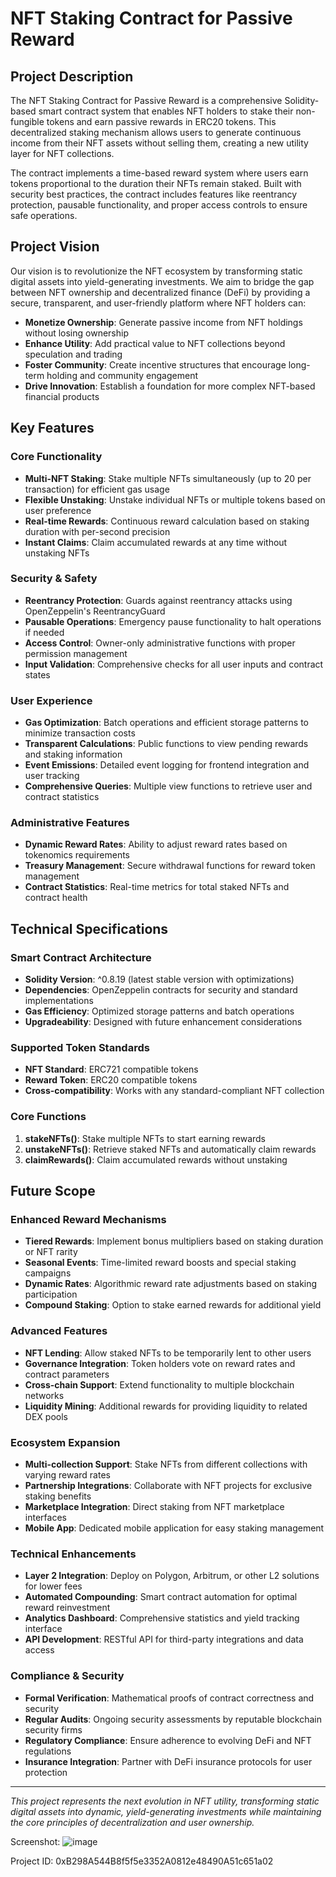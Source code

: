 # NFT Staking Contract for Passive Reward

## Project Description

The NFT Staking Contract for Passive Reward is a comprehensive Solidity-based smart contract system that enables NFT holders to stake their non-fungible tokens and earn passive rewards in ERC20 tokens. This decentralized staking mechanism allows users to generate continuous income from their NFT assets without selling them, creating a new utility layer for NFT collections.

The contract implements a time-based reward system where users earn tokens proportional to the duration their NFTs remain staked. Built with security best practices, the contract includes features like reentrancy protection, pausable functionality, and proper access controls to ensure safe operations.

## Project Vision

Our vision is to revolutionize the NFT ecosystem by transforming static digital assets into yield-generating investments. We aim to bridge the gap between NFT ownership and decentralized finance (DeFi) by providing a secure, transparent, and user-friendly platform where NFT holders can:

- **Monetize Ownership**: Generate passive income from NFT holdings without losing ownership
- **Enhance Utility**: Add practical value to NFT collections beyond speculation and trading
- **Foster Community**: Create incentive structures that encourage long-term holding and community engagement
- **Drive Innovation**: Establish a foundation for more complex NFT-based financial products

## Key Features

### Core Functionality
- **Multi-NFT Staking**: Stake multiple NFTs simultaneously (up to 20 per transaction) for efficient gas usage
- **Flexible Unstaking**: Unstake individual NFTs or multiple tokens based on user preference
- **Real-time Rewards**: Continuous reward calculation based on staking duration with per-second precision
- **Instant Claims**: Claim accumulated rewards at any time without unstaking NFTs

### Security & Safety
- **Reentrancy Protection**: Guards against reentrancy attacks using OpenZeppelin's ReentrancyGuard
- **Pausable Operations**: Emergency pause functionality to halt operations if needed
- **Access Control**: Owner-only administrative functions with proper permission management
- **Input Validation**: Comprehensive checks for all user inputs and contract states

### User Experience
- **Gas Optimization**: Batch operations and efficient storage patterns to minimize transaction costs
- **Transparent Calculations**: Public functions to view pending rewards and staking information
- **Event Emissions**: Detailed event logging for frontend integration and user tracking
- **Comprehensive Queries**: Multiple view functions to retrieve user and contract statistics

### Administrative Features
- **Dynamic Reward Rates**: Ability to adjust reward rates based on tokenomics requirements
- **Treasury Management**: Secure withdrawal functions for reward token management
- **Contract Statistics**: Real-time metrics for total staked NFTs and contract health

## Technical Specifications

### Smart Contract Architecture
- **Solidity Version**: ^0.8.19 (latest stable version with optimizations)
- **Dependencies**: OpenZeppelin contracts for security and standard implementations
- **Gas Efficiency**: Optimized storage patterns and batch operations
- **Upgradeability**: Designed with future enhancement considerations

### Supported Token Standards
- **NFT Standard**: ERC721 compatible tokens
- **Reward Token**: ERC20 compatible tokens
- **Cross-compatibility**: Works with any standard-compliant NFT collection

### Core Functions
1. **stakeNFTs()**: Stake multiple NFTs to start earning rewards
2. **unstakeNFTs()**: Retrieve staked NFTs and automatically claim rewards
3. **claimRewards()**: Claim accumulated rewards without unstaking

## Future Scope

### Enhanced Reward Mechanisms
- **Tiered Rewards**: Implement bonus multipliers based on staking duration or NFT rarity
- **Seasonal Events**: Time-limited reward boosts and special staking campaigns
- **Dynamic Rates**: Algorithmic reward rate adjustments based on staking participation
- **Compound Staking**: Option to stake earned rewards for additional yield

### Advanced Features
- **NFT Lending**: Allow staked NFTs to be temporarily lent to other users
- **Governance Integration**: Token holders vote on reward rates and contract parameters
- **Cross-chain Support**: Extend functionality to multiple blockchain networks
- **Liquidity Mining**: Additional rewards for providing liquidity to related DEX pools

### Ecosystem Expansion
- **Multi-collection Support**: Stake NFTs from different collections with varying reward rates
- **Partnership Integrations**: Collaborate with NFT projects for exclusive staking benefits
- **Marketplace Integration**: Direct staking from NFT marketplace interfaces
- **Mobile App**: Dedicated mobile application for easy staking management

### Technical Enhancements
- **Layer 2 Integration**: Deploy on Polygon, Arbitrum, or other L2 solutions for lower fees
- **Automated Compounding**: Smart contract automation for optimal reward reinvestment
- **Analytics Dashboard**: Comprehensive statistics and yield tracking interface
- **API Development**: RESTful API for third-party integrations and data access

### Compliance & Security
- **Formal Verification**: Mathematical proofs of contract correctness and security
- **Regular Audits**: Ongoing security assessments by reputable blockchain security firms
- **Regulatory Compliance**: Ensure adherence to evolving DeFi and NFT regulations
- **Insurance Integration**: Partner with DeFi insurance protocols for user protection

---

*This project represents the next evolution in NFT utility, transforming static digital assets into dynamic, yield-generating investments while maintaining the core principles of decentralization and user ownership.*

Screenshot: ![image](https://github.com/user-attachments/assets/adb60198-201f-48ef-9d35-7d848ef01f1d)

Project ID: 0xB298A544B8f5f5e3352A0812e48490A51c651a02

